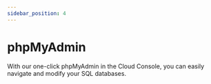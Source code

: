 ```yaml
---
sidebar_position: 4
---
```


# phpMyAdmin

With our one-click phpMyAdmin in the Cloud Console, you can easily navigate and modify your SQL databases.
